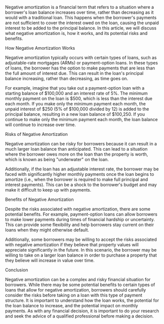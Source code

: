 Negative amortization is a financial term that refers to a situation where a borrower's loan balance increases over time, rather than decreasing as it would with a traditional loan. This happens when the borrower's payments are not sufficient to cover the interest owed on the loan, causing the unpaid interest to be added to the principal balance. In this article, we will discuss what negative amortization is, how it works, and its potential risks and benefits.

How Negative Amortization Works

Negative amortization typically occurs with certain types of loans, such as adjustable-rate mortgages (ARMs) or payment-option loans. In these types of loans, the borrower has the option to make payments that are less than the full amount of interest due. This can result in the loan's principal balance increasing, rather than decreasing, as time goes on.

For example, imagine that you take out a payment-option loan with a starting balance of $100,000 and an interest rate of 5%. The minimum monthly payment on the loan is $500, which is less than the interest due each month. If you make only the minimum payment each month, the unpaid interest of $250 (5% of $100,000 divided by 12) is added to the principal balance, resulting in a new loan balance of $100,250. If you continue to make only the minimum payment each month, the loan balance will continue to increase over time.

Risks of Negative Amortization

Negative amortization can be risky for borrowers because it can result in a much larger loan balance than anticipated. This can lead to a situation where the borrower owes more on the loan than the property is worth, which is known as being "underwater" on the loan.

Additionally, if the loan has an adjustable interest rate, the borrower may be faced with significantly higher monthly payments once the loan begins to amortize (i.e., when the borrower is required to make full principal and interest payments). This can be a shock to the borrower's budget and may make it difficult to keep up with payments.

Benefits of Negative Amortization

Despite the risks associated with negative amortization, there are some potential benefits. For example, payment-option loans can allow borrowers to make lower payments during times of financial hardship or uncertainty. This can provide some flexibility and help borrowers stay current on their loans when they might otherwise default.

Additionally, some borrowers may be willing to accept the risks associated with negative amortization if they believe that property values will appreciate significantly in the future. In this scenario, the borrower may be willing to take on a larger loan balance in order to purchase a property that they believe will increase in value over time.

Conclusion

Negative amortization can be a complex and risky financial situation for borrowers. While there may be some potential benefits to certain types of loans that allow for negative amortization, borrowers should carefully consider the risks before taking on a loan with this type of payment structure. It is important to understand how the loan works, the potential for the loan balance to increase, and the potential impact on monthly payments. As with any financial decision, it is important to do your research and seek the advice of a qualified professional before making a decision.